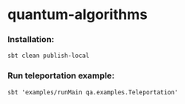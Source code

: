 # quantum-algorithms

### Installation:
```
sbt clean publish-local
```

### Run teleportation example:
```
sbt 'examples/runMain qa.examples.Teleportation'
```
